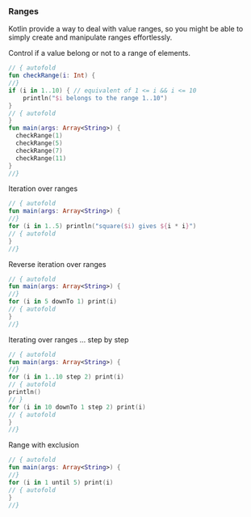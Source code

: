 ### Ranges 

Kotlin provide a way to deal with value ranges, so you might be able to simply create and manipulate ranges 
effortlessly.


Control if a value belong or not to a range of elements.

``` kotlin runnable
// { autofold
fun checkRange(i: Int) {
//}
if (i in 1..10) { // equivalent of 1 <= i && i <= 10
    println("$i belongs to the range 1..10")
}
// { autofold
}
fun main(args: Array<String>) {
  checkRange(1)
  checkRange(5)
  checkRange(7)
  checkRange(11)
}
//}
```

Iteration over ranges

``` kotlin runnable
// { autofold
fun main(args: Array<String>) {
//}
for (i in 1..5) println("square($i) gives ${i * i}")
// { autofold
}
//}
```

Reverse iteration over ranges

``` kotlin runnable
// { autofold
fun main(args: Array<String>) {
//}
for (i in 5 downTo 1) print(i)
// { autofold
}
//}
```

Iterating over ranges ... step by step

``` kotlin runnable
// { autofold
fun main(args: Array<String>) {
//}  
for (i in 1..10 step 2) print(i)
// { autofold 
println() 
// }
for (i in 10 downTo 1 step 2) print(i)
// { autofold
}
//}
```

Range with exclusion

``` kotlin runnable
// { autofold
fun main(args: Array<String>) {
//}  
for (i in 1 until 5) print(i)
// { autofold
}
//}
```
